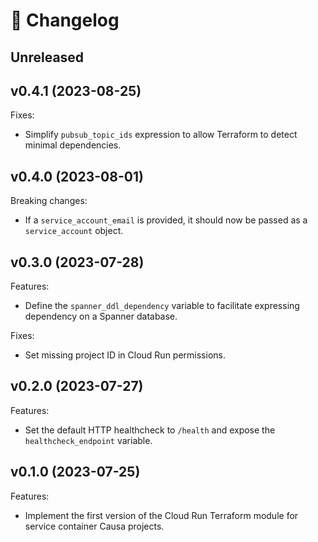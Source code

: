 # 🔖 Changelog

## Unreleased

## v0.4.1 (2023-08-25)

Fixes:

- Simplify `pubsub_topic_ids` expression to allow Terraform to detect minimal dependencies.

## v0.4.0 (2023-08-01)

Breaking changes:

- If a `service_account_email` is provided, it should now be passed as a `service_account` object.

## v0.3.0 (2023-07-28)

Features:

- Define the `spanner_ddl_dependency` variable to facilitate expressing dependency on a Spanner database.

Fixes:

- Set missing project ID in Cloud Run permissions.

## v0.2.0 (2023-07-27)

Features:

- Set the default HTTP healthcheck to `/health` and expose the `healthcheck_endpoint` variable.

## v0.1.0 (2023-07-25)

Features:

- Implement the first version of the Cloud Run Terraform module for service container Causa projects.
